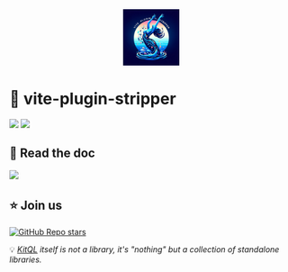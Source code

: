 <center>
<img src="https://raw.githubusercontent.com/jycouet/kitql/main/packages/vite-plugin-striper/static/logo.png" width="100" alt="logo 4 fun" />
</center>

# 🥶 vite-plugin-stripper

[![](https://img.shields.io/npm/v/vite-plugin-stripper?color=&logo=npm)](https://www.npmjs.com/package/vite-plugin-stripper)
[![](https://img.shields.io/npm/dm/vite-plugin-stripper?&logo=npm)](https://www.npmjs.com/package/vite-plugin-stripper)

## 📖 Read the doc

[![](https://img.shields.io/badge/Documentation%20of-vite%20plugin%20stripper-FF3E00.svg?style=flat&logo=stackblitz&logoColor=FF3E00)](https://kitql.dev/docs/tools/07_vite-plugin-stripper)

## ⭐️ Join us

[![GitHub Repo stars](https://img.shields.io/github/stars/jycouet/kitql?logo=github&label=KitQL&color=#4ACC31)](https://github.com/jycouet/kitql)

💡 _[KitQL](https://www.kitql.dev/docs) itself is not a library, it's "nothing" but a collection of
standalone libraries._
